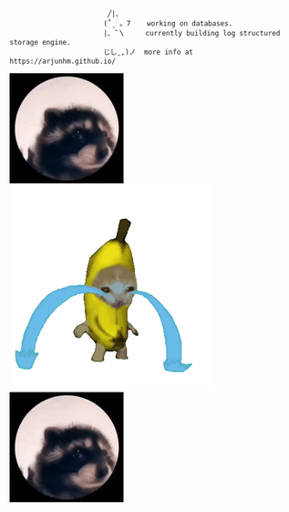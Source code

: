 [comment]:──────▄▀▄─────▄▀▄  
[comment]:─────▄█░░▀▀▀▀▀░░█▄  
[comment]:─▄▄──█░░░░░░░░░░░█──▄▄  
[comment]:█▄▄█─█░░▀░░┬░░▀░░█─█▄▄█  

                            ╱|、  
                           (˚ˎ 。7    working on databases.
                           |、˜〵     currently building log structured storage engine.
                           じしˍ,)ノ  more info at https://arjunhm.github.io/

![pedro GIF](https://github.com/arjunhm/arjunhm/blob/main/pedro.gif?raw=true)
![banana-crying-cat GIF](https://github.com/arjunhm/arjunhm/blob/main/banana-crying-cat.gif?raw=true)
![pedro GIF](https://github.com/arjunhm/arjunhm/blob/main/pedro.gif?raw=true)

